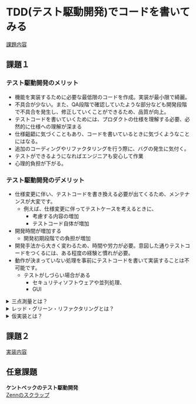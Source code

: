 # TDD(テスト駆動開発)でコードを書いてみる
[課題内容](https://airtable.com/appPxhCPFYGqqN9YU/tblVlFr2q4lIqDKYc/viwX8r6DpCRp80swL/recrLbpjqDwSVI9vi?blocks=hide)

## 課題１
### テスト駆動開発のメリット
- 機能を実装するために必要な最低限のコードを作成。実装が最小限で綺麗。
- 不具合が少ない。また、QA段階で確認していたような部分なども開発段階で不具合を発生し、修正していくことができるため、品質が向上。
- テストコードを書いていくためには、プロダクトの仕様を理解する必要、必然的に仕様への理解が深まる
- 仕様齟齬に気づくこともあり、コードを書いているときに気づくようなことにはなる。 
- 追加のコーディングやリファクタリングを行う際に、バグの発生に気付く。
- テストができるようになればエンジニアも安心して作業
- 心理的負担が下がる。

### テスト駆動開発のデメリット
- 仕様変更に伴い、テストコードを書き換える必要が出てくるため、メンテナンスが大変です。
  - 例えば、仕様変更に伴ってテストケースを考えるときに、
    - 考慮する内容の増加
    - テストコード自体が増加
- 開発時間が増加する
  - 開発初期段階での負担が増加
- 開発手法から大きく変わるため、時間や労力が必要。意図した通りテストコードをつくるには、ある程度の経験と慣れが必要。
- 動作が決まっていない処理を事前にテストコードを書いて実装することは不可能です。
  - テストがしづらい場合がある
    - セキュリティソフトウェアや並列処理、
    - GUI

<details>
    <summary>三点測量とは？</summary>
「仮実装」をしていると、たまたまテストが通ってしまうため、別のテストを追加することにより
</details>

<details>
    <summary>レッド・グリーン・リファクタリングとは？</summary>

- レッド: 動作しない、おそらく最初のうちはコンパイルも通らないテストを１つ書く。  
- グリーン: そのテストを迅速に動作させる。  
- リファクタリング:テストを通すために発生した重複をすべて除去する。  
</details>

<details>
    <summary>仮実装とは？</summary>
意図的に「歩幅を小さく」していき、テストを通すための最小限の変更である「仮実装」を活用しながら実装を進める。

仮実装の手順
- 小さいテストを１つ書く
- すべてのテストを実行し、１つ失敗することを確認する
- 小さい変更を行う
- 再びテストを実行し、全て成功することを確認する
- リファクタリングを行い、重複を除去する

「グリーン」に持っていくために「どんな手段であってもテストを成功させる。」
</details>

## 課題２
[実装内容]()

## 任意課題
**ケントベックのテスト駆動開発**  
[Zennのスクラップ](https://zenn.dev/ignorant_kenji/scraps/3eefabe1e37c91)